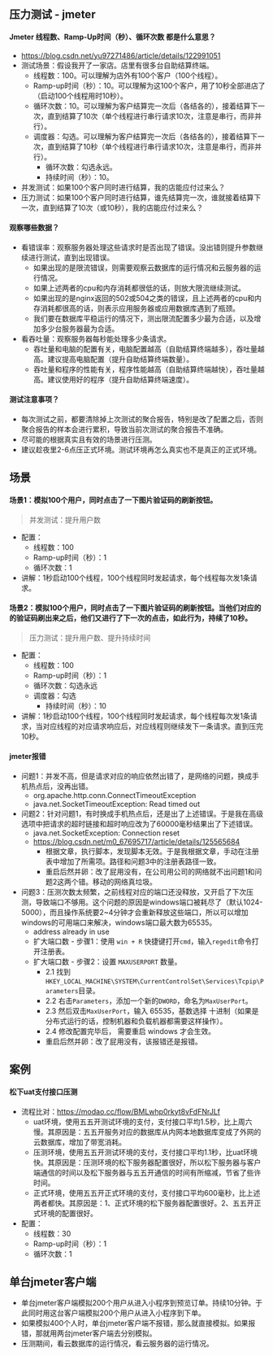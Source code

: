 ## 压力测试 - jmeter

#### Jmeter 线程数、Ramp-Up时间（秒）、循环次数 都是什么意思？
* https://blog.csdn.net/yu97271486/article/details/122991051
* 测试场景：假设我开了一家店。店里有很多台自助结算终端。
  - 线程数：100。可以理解为店外有100个客户（100个线程）。
  - Ramp-up时间（秒）：10。可以理解为这100个客户，用了10秒全部进店了（启动100个线程用时10秒）。
  - 循环次数：10。可以理解为客户结算完一次后（各结各的），接着结算下一次，直到结算了10次（单个线程进行串行请求10次，注意是串行，而非并行）。
  - 调度器：勾选。可以理解为客户结算完一次后（各结各的），接着结算下一次，直到结算了10秒（单个线程进行串行请求10次，注意是串行，而非并行）。
    - 循环次数：勾选永远。
    - 持续时间（秒）：10。
* 并发测试：如果100个客户同时进行结算，我的店能应付过来么？
* 压力测试：如果100个客户同时进行结算，谁先结算完一次，谁就接着结算下一次，直到结算了10次（或10秒），我的店能应付过来么？
#### 观察哪些数据？
* 看错误率：观察服务器处理这些请求时是否出现了错误。没出错则提升参数继续进行测试，直到出现错误。
  - 如果出现的是限流错误，则需要观察云数据库的运行情况和云服务器的运行情况。
  - 如果上述两者的cpu和内存消耗都很低的话，则放大限流继续测试。
  - 如果出现的是nginx返回的502或504之类的错误，且上述两者的cpu和内存消耗都很高的话，则表示应用服务器或应用数据库遇到了瓶颈。
  - 我们要在数据库平稳运行的情况下，测出限流配置多少最为合适，以及增加多少台服务器最为合适。
* 看吞吐量：观察服务器每秒能处理多少条请求。
  - 吞吐量和电脑的配置有关，电脑配置越高（自助结算终端越多），吞吐量越高。建议提高电脑配置（提升自助结算终端数量）。
  - 吞吐量和程序的性能有关，程序性能越高（自助结算终端越快），吞吐量越高。建议使用好的程序（提升自助结算终端速度）。
#### 测试注意事项？
* 每次测试之前，都要清除掉上次测试的聚合报告，特别是改了配置之后，否则聚合报告的样本会进行累积，导致当前次测试的聚合报告不准确。
* 尽可能的根据真实且有效的场景进行压测。
* 建议趁夜里2-6点压正式环境。测试环境再怎么真实也不是真正的正式环境。

## 场景
#### 场景1：模拟100个用户，同时点击了一下图片验证码的刷新按钮。
> 并发测试：提升用户数
* 配置：
  - 线程数：100
  - Ramp-up时间（秒）：1
  - 循环次数：1
* 讲解：1秒启动100个线程，100个线程同时发起请求，每个线程每次发1条请求。

#### 场景2：模拟100个用户，同时点击了一下图片验证码的刷新按钮。当他们对应的的验证码刷出来之后，他们又进行了下一次的点击，如此行为，持续了10秒。
> 压力测试：提升用户数、提升持续时间
* 配置：
  - 线程数：100
  - Ramp-up时间（秒）：1
  - 循环次数：勾选永远
  - 调度器：勾选
    - 持续时间（秒）：10
* 讲解：1秒启动100个线程，100个线程同时发起请求，每个线程每次发1条请求，当对应线程的对应请求响应后，对应线程则继续发下一条请求。直到压完10秒。

#### jmeter报错
* 问题1：并发不高，但是请求对应的响应依然出错了，是网络的问题，换成手机热点后，没再出错。
  - org.apache.http.conn.ConnectTimeoutException
  - java.net.SocketTimeoutException: Read timed out
* 问题2：针对问题1，有时换成手机热点后，还是出了上述错误。于是我在高级选项中把请求的超时链接和超时响应改为了60000毫秒结果出了下述错误。
  - java.net.SocketException: Connection reset
  - https://blog.csdn.net/m0_67695717/article/details/125565684
    - 根据文章，执行脚本，发现脚本无效。于是我根据文章，手动在注册表中增加了所需项。路径和问题3中的注册表路径一致。
    - 重启后然并卵：改了屁用没有，在公司用公司的网络就不出问题1和问题2这两个错。移动的网络真垃圾。
* 问题3：压测次数太频繁，之前线程对应的端口还没释放，又开启了下次压测，导致端口不够用。这个问题的原因是windows端口被耗尽了（默认1024-5000），而且操作系统要2~4分钟才会重新释放这些端口，所以可以增加windows的可用端口来解决，windows端口最大数为65535。
  - address already in use
  - 扩大端口数 - 步骤1：使用 `win + R` 快捷键打开`cmd`，输入`regedit`命令打开注册表。
  - 扩大端口数 - 步骤2：设置 `MAXUSERPORT` 数量。
    - 2.1 找到`HKEY_LOCAL_MACHINE\SYSTEM\CurrentControlSet\Services\Tcpip\Parameters`目录。
    - 2.2 右击`Parameters`，添加一个新的`DWORD`，命名为`MaxUserPort`。
    - 2.3 然后双击`MaxUserPort`，输入 65535，基数选择 十进制（如果是分布式运行的话，控制机器和负载机器都需要这样操作）。
    - 2.4 修改配置完毕后， 需要重启 windows 才会生效。
    - 重启后然并卵：改了屁用没有，该报错还是报错。

## 案例
#### 松下uat支付接口压测
* 流程比对：https://modao.cc/flow/BMLwhp0rkyt8vFdFNrJLf
  - uat环境，使用五五开测试环境的支付，支付接口平均1.5秒，比上周六慢。其原因是：五五开服务对应的数据库从内网本地数据库变成了外网的云数据库，增加了带宽消耗。
  - 压测环境，使用五五开测试环境的支付，支付接口平均1.1秒，比uat环境快。其原因是：压测环境的松下服务器配置很好，所以松下服务器与客户端通信的时间以及松下服务器与五五开通信的时间有所缩减，节省了些许时间。
  - 正式环境，使用五五开正式环境的支付，支付接口平均600毫秒，比上述两者都快。其原因是：1、正式环境的松下服务器配置很好。2、五五开正式环境的配置很好。
* 配置：
  - 线程数：30
  - Ramp-up时间（秒）：1
  - 循环次数：1

## 单台jmeter客户端
* 单台jmeter客户端模拟200个用户从进入小程序到预览订单。持续10分钟。于此同时用这台客户端模拟200个用户从进入小程序到下单。
* 如果模拟400个人时，单台jmeter客户端不报错，那么就直接模拟。如果报错，那就用两台jmeter客户端去分别模拟。
* 压测期间，看云数据库的运行情况，看云服务器的运行情况。

